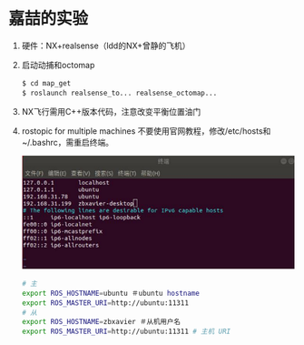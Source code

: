 # 嘉喆的实验

1. 硬件：NX+realsense（ldd的NX+曾静的飞机）

2. 启动动捕和octomap

   ```bash
   $ cd map_get
   $ roslaunch realsense_to... realsense_octomap...
   ```

3. NX飞行需用C++版本代码，注意改变平衡位置油门

4. rostopic for multiple machines 不要使用官网教程，修改/etc/hosts和~/.bashrc，需重启终端。

   ![image-20221217042559943](嘉喆的实验.assets/image-20221217042559943.png)

   ```bash
   # 主
   export ROS_HOSTNAME=ubuntu ＃ubuntu hostname 
   export ROS_MASTER_URI=http://ubuntu:11311
   # 从
   export ROS_HOSTNAME=zbxavier ＃从机用户名 
   export ROS_MASTER_URI=http://ubuntu:11311 # 主机 URI
   ```
